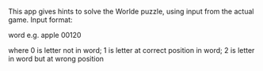 This app gives hints to solve the Worlde puzzle, using input from the actual game. Input format:

word e.g. apple 00120 

where 0 is letter not in word; 1 is letter at correct position in word; 2 is letter in word but at wrong position 